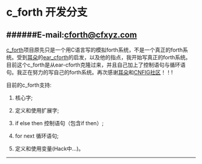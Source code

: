 c_forth 开发分支
====================

######E-mail:cforth@cfxyz.com
--------------------

[c_forth](https://github.com/cforth/c_forth)项目原先只是一个用C语言写的模拟forth系统，不是一个真正的forth系统。受到[耳朵](https://github.com/earforth)的[ear_cforth](https://github.com/earforth/ear-cforth)的启发，以及他的指点，我开始写真正的forth系统。目前这个c_forth是从ear-cforth克隆过来，并且自己加上了控制语句与循环语句。我正在努力的写自己的forth系统。再次感谢[耳朵](https://github.com/earforth)和[CNFIG社区](https://github.com/CNFIG)！！!

目前的c_forth支持:

1. 核心字;

2. 定义和使用扩展字;

3. if else then 控制语句（包含if then）;

4. for next 循环语句;

5. 定义和使用变量(Hack中...)。

--------------------
